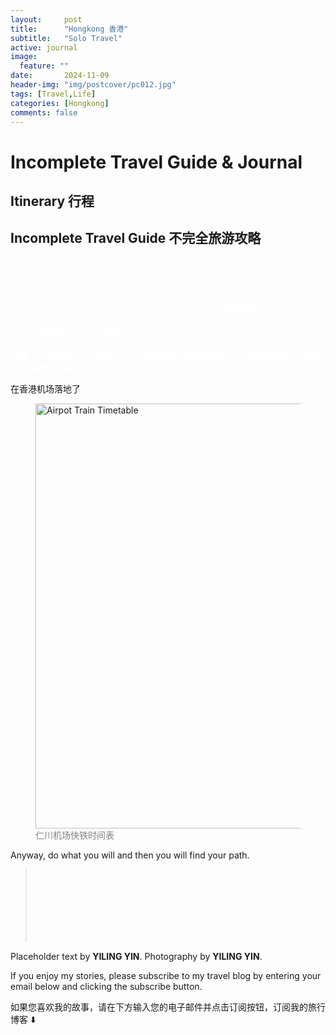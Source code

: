 ```yaml
---
layout:     post
title:      "Hongkong 香港"
subtitle:   "Solo Travel"
active: journal
image:
  feature: ""
date:       2024-11-09
header-img: "img/postcover/pc012.jpg"
tags: [Travel,Life]
categories: [Hongkong]
comments: false
---
```

<div class="crossnote markdown-preview  ">
<h1 id="incomplete-travel-guide--journal">Incomplete Travel Guide &amp; Journal </h1>
<h2 id="itinerary-行程">Itinerary 行程 </h2>
<h2 id="incomplete-travel-guide-不完全旅游攻略">Incomplete Travel Guide 不完全旅游攻略 </h2>
<p style="color: white;">｜ 软件: 借宿: 交通: 飞机+公交+地铁｜<br>
｜ 免责声明：根据自身情况选择预定软件和住宿地址｜</p>

<p  style="color: white;" ><strong>2024-11-08 DAY01</strong><br>
<strong>Airport : Beijing Capital International Airport 北京首都国际机场</strong><br>
<strong>Accomdation : A friend of mine</strong><br>
<strong>Visa: 港澳通行证 （大陆居民）</strong><br>
<strong>To Hongkong: Airport Train (Express) </strong><br>
<strong>注意：订购选择证件的时候，可以选择护照还是港澳通行证（登机的时候，仅需要携带根据值机填写的证件类型即可）</strong><br>


<p>在香港机场落地了</p>


<p>
<figure>
<img src="{{ site.baseurl }}/img/journal/Korea/pc000.jpg" alt="Airpot Train Timetable" width="560px" height="680px">
<figcaption style="font-size: 14px; color: gray;">仁川机场快铁时间表</figcaption>
</figure>
</p>



<p>Anyway, do what you will and then you will find your path.</p>

<blockquote>
  <p style="color: white;" ><strong>STORY END.</strong><br>
  “我旅行是因为喜欢到处走动，我享受旅行给我的自由感觉，我很高兴摆脱羁绊，责任和义务我喜爱未知事物，我结识一些奇人，他们给我片刻欢愉，我时常腻烦我自己，以为借助旅行可以丰富个性，让我略有改观，我旅行一趟，回来的时候不会依然故我”<br>
  -- 毛姆</p>
</blockquote>

</div>

<!-- EXTRA INFO -->
<div style="font-size: 14px;">
<p>
Placeholder text by <a> <strong>YILING YIN</strong></a>.
Photography by <a><strong>YILING YIN</strong></a>.
</p>

<p>
If you enjoy my stories, please subscribe to my travel blog by entering your email below and clicking the subscribe button.
</p>
<p>
如果您喜欢我的故事，请在下方输入您的电子邮件并点击订阅按钮，订阅我的旅行博客 ⬇️
</p>
</div>

